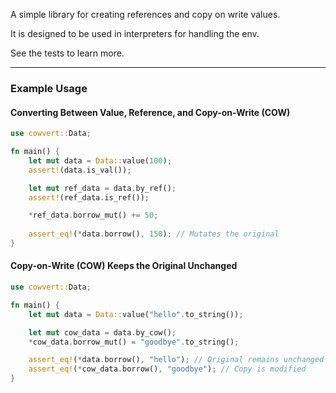 A simple library for creating references and copy on write values.

It is designed to be used in interpreters for handling the env.

See the tests to learn more. 

---

### Example Usage

#### Converting Between Value, Reference, and Copy-on-Write (COW)

```rust
use cowvert::Data;

fn main() {
    let mut data = Data::value(100);
    assert!(data.is_val());

    let mut ref_data = data.by_ref();
    assert!(ref_data.is_ref());

    *ref_data.borrow_mut() += 50;
    
    assert_eq!(*data.borrow(), 150); // Mutates the original
}
```

#### Copy-on-Write (COW) Keeps the Original Unchanged

```rust
use cowvert::Data;

fn main() {
    let mut data = Data::value("hello".to_string());

    let mut cow_data = data.by_cow();
    *cow_data.borrow_mut() = "goodbye".to_string();

    assert_eq!(*data.borrow(), "hello"); // Original remains unchanged
    assert_eq!(*cow_data.borrow(), "goodbye"); // Copy is modified
}
```
